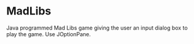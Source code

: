 # MadLibs
Java programmed Mad Libs game giving the user an input dialog box to play the game. Use JOptionPane.
